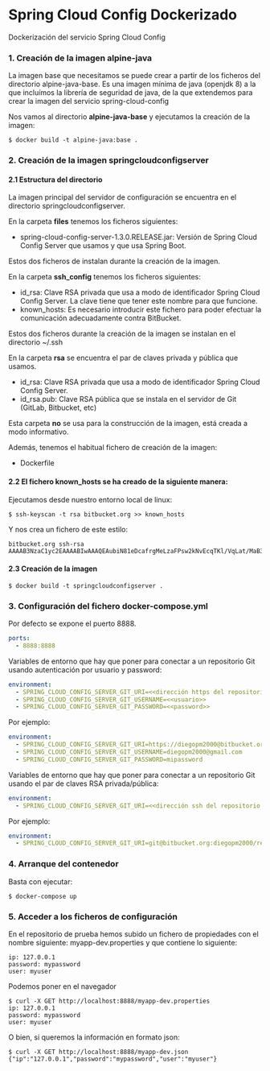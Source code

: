 # Spring Cloud Config Dockerizado

Dockerización del servicio Spring Cloud Config

### 1. Creación de la imagen alpine-java

La imagen base que necesitamos se puede crear a partir de los ficheros del directorio alpine-java-base. Es una imagen mínima de java (openjdk 8) a la que incluímos la librería de seguridad de java, de la que extendemos para crear la imagen del servicio spring-cloud-config

Nos vamos al directorio __alpine-java-base__ y ejecutamos la creación de la imagen:

```shell
$ docker build -t alpine-java:base .
```

### 2. Creación de la imagen springcloudconfigserver

#### 2.1 Estructura del directorio

La imagen principal del servidor de configuración se encuentra en el directorio springcloudconfigserver.

En la carpeta __files__ tenemos los ficheros siguientes:

- spring-cloud-config-server-1.3.0.RELEASE.jar: Versión de Spring Cloud Config Server que usamos y que usa Spring Boot.

Estos dos ficheros de instalan durante la creación de la imagen.

En la carpeta __ssh_config__ tenemos los ficheros siguientes:

- id_rsa: Clave RSA privada que usa a modo de identificador Spring Cloud Config Server. La clave tiene que tener este nombre para que funcione.
- known_hosts: Es necesario introducir este fichero para poder efectuar la comunicación adecuadamente contra BitBucket.

Estos dos ficheros durante la creación de la imagen se instalan en el directorio ~/.ssh

En la carpeta __rsa__ se encuentra el par de claves privada y pública que usamos.

- id_rsa: Clave RSA privada que usa a modo de identificador Spring Cloud Config Server.
- id_rsa.pub: Clave RSA pública que se instala en el servidor de Git (GitLab, Bitbucket, etc)

Esta carpeta __no__ se usa para la construcción de la imagen, está creada a modo informativo.

Además, tenemos el habitual fichero de creación de la imagen:

- Dockerfile

#### 2.2 El fichero known_hosts se ha creado de la siguiente manera:

Ejecutamos desde nuestro entorno local de linux:

```shell
$ ssh-keyscan -t rsa bitbucket.org >> known_hosts
```

Y nos crea un fichero de este estilo:

```file
bitbucket.org ssh-rsa AAAAB3NzaC1yc2EAAAABIwAAAQEAubiN81eDcafrgMeLzaFPsw2kNvEcqTKl/VqLat/MaB33pZy0y3rJZtnqwR2qOOvbwKZYKiEO1O6VqNEBxKvJJelCq0dTXWT5pbO2gDXC6h6QDXCaHo6pOHGPUy+YBaGQRGuSusMEASYiWunYN0vCAI8QaXnWMXNMdFP3jHAJH0eDsoiGnLPBlBp4TNm6rYI74nMzgz3B9IikW4WVK+dc8KZJZWYjAuORU3jc1c/NPskD2ASinf8v3xnfXeukU0sJ5N6m5E8VLjObPEO+mN2t/FZTMZLiFqPWc/ALSqnMnnhwrNi2rbfg/rd/IpL8Le3pSBne8+seeFVBoGqzHM9yXw==
```

#### 2.3 Creación de la imagen

```shell
$ docker build -t springcloudconfigserver .
```

### 3. Configuración del fichero docker-compose.yml

Por defecto se expone el puerto 8888.

```yml
ports:
  - 8888:8888
```

Variables de entorno que hay que poner para conectar a un repositorio Git usando autenticación por usuario y password:

```yml
environment:
  - SPRING_CLOUD_CONFIG_SERVER_GIT_URI=<<dirección https del repositorio git>>
  - SPRING_CLOUD_CONFIG_SERVER_GIT_USERNAME=<<usuario>>
  - SPRING_CLOUD_CONFIG_SERVER_GIT_PASSWORD=<<password>>
```

Por ejemplo:

```yml
environment:
  - SPRING_CLOUD_CONFIG_SERVER_GIT_URI=https://diegopm2000@bitbucket.org/diegopm2000/repoconfigtest.git
  - SPRING_CLOUD_CONFIG_SERVER_GIT_USERNAME=diegopm2000@gmail.com
  - SPRING_CLOUD_CONFIG_SERVER_GIT_PASSWORD=mipassword
```

Variables de entorno que hay que poner para conectar a un repositorio Git usando el par de claves RSA privada/pública:

```yml
environment:
  - SPRING_CLOUD_CONFIG_SERVER_GIT_URI=<<dirección ssh del repositorio git>>
```

Por ejemplo:

```yml
environment:
  - SPRING_CLOUD_CONFIG_SERVER_GIT_URI=git@bitbucket.org:diegopm2000/repoconfigtest.git
```


### 4. Arranque del contenedor

Basta con ejecutar:

```shell
$ docker-compose up
```

### 5. Acceder a los ficheros de configuración

En el repositorio de prueba hemos subido un fichero de propiedades con el nombre siguiente: myapp-dev.properties y que contiene lo siguiente:

```code
ip: 127.0.0.1
password: mypassword
user: myuser
```

Podemos poner en el navegador

```shell
$ curl -X GET http://localhost:8888/myapp-dev.properties
ip: 127.0.0.1
password: mypassword
user: myuser
```

O bien, si queremos la información en formato json:

```shell
$ curl -X GET http://localhost:8888/myapp-dev.json
{"ip":"127.0.0.1","password":"mypassword","user":"myuser"}
```
